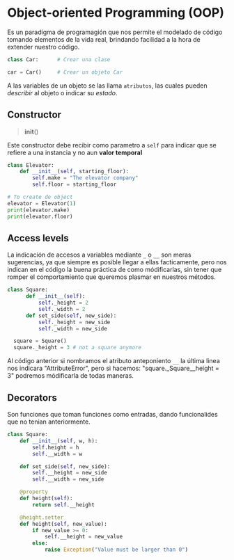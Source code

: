# Object-oriented Programming (OOP)

Es un paradigma de programagión que nos permite el modelado de código tomando elementos de la vida real, brindando facilidad a la hora de extender nuestro código.

```python
class Car:      # Crear una clase

car = Car()     # Crear un objeto Car
```

A las variables de un objeto se las llama `atributos`, las cuales pueden _describir_ al objeto o indicar su _estado_.

## Constructor

> __init__()

Este constructor debe recibir como parametro a `self` para indicar que se refiere a una instancia y no aun **valor temporal**

```python
class Elevator:
    def __init__(self, starting_floor):
        self.make = "The elevator company"
        self.floor = starting_floor

# To create de object
elevator = Elevator(1)
print(elevator.make)
print(elevator.floor)
```

## Access levels

La indicación de accesos a variables mediante `_` o `__` son meras sugerencias, ya que siempre es posible llegar a ellas facticamente, pero nos indican en el código la buena práctica de como módificarlas, sin tener que romper el comportamiento que queremos plasmar en nuestros métodos.

```python
class Square:
      def __init__(self):
          self._height = 2
          self._width = 2
      def set_side(self, new_side):
          self._height = new_side
          self._width = new_side

  square = Square()
  square._height = 3 # not a square anymore
```

Al código anterior si nombramos el atributo anteponiento `__` la última linea nos indicara "AttributeError", pero si hacemos: "square._Square__height = 3" podremos módificarla de todas maneras.

## Decorators

Son funciones que toman funciones como entradas, dando funcionalides que no tenian anteriormente.

```python
class Square:
    def __init__(self, w, h):
        self.height = h
        self.__width = w

    def set_side(self, new_side):
        self.__height = new_side
        self.__width = new_side

    @property
    def height(self):
        return self.__height

    @height.setter
    def height(self, new_value):
        if new_value >= 0:
            self.__height = new_value
        else:
            raise Exception("Value must be larger than 0")
```
